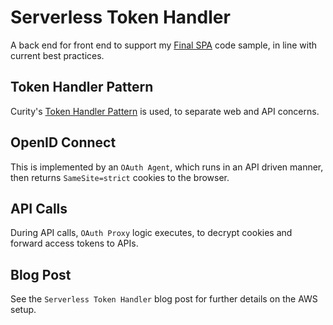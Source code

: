 # Serverless Token Handler

A back end for front end to support my [Final SPA](https://github.com/gary-archer/oauth.websample.final) code sample, in line with current best practices.

## Token Handler Pattern

Curity's [Token Handler Pattern](https://github.com/curityio/spa-using-token-handler) is used, to separate web and API concerns.

## OpenID Connect

This is implemented by an `OAuth Agent`, which runs in an API driven manner, then returns `SameSite=strict` cookies to the browser.

## API Calls

During API calls, `OAuth Proxy` logic executes, to decrypt cookies and forward access tokens to APIs. 

## Blog Post

See the `Serverless Token Handler` blog post for further details on the AWS setup.
